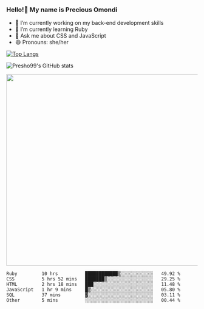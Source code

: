 ### Hello!👋 My name is Precious Omondi 

- 🔭 I’m currently working on my back-end development skills
- 🌱 I’m currently learning Ruby
- 💬 Ask me about CSS and JavaScript
- 😄 Pronouns: she/her



[![Top Langs](https://github-readme-stats.vercel.app/api/top-langs/?username=Presho99&langs_count=8&theme=dark)](https://github.com/Presho99/github-readme-stats)

![Presho99's GitHub stats](https://github-readme-stats.vercel.app/api?username=Presho99&show_icons=true&theme=dark)

<p align="left">
 <img src="https://github-readme-streak-stats.herokuapp.com/?user=Presho99&ring=fad02c&fire=fad02c&currStreakLabel=fad02c&background=000&hide_border=true&sideNums=fff6ea&sideLabels=fff6ea&dates=fff6ea&currStreakNum=fff6ea" width="505"/>
</p>





<!--START_SECTION:waka-->

```text
Ruby         10 hrs          ████████████▒░░░░░░░░░░░░   49.92 %
CSS          5 hrs 52 mins   ███████▒░░░░░░░░░░░░░░░░░   29.25 %
HTML         2 hrs 18 mins   ███░░░░░░░░░░░░░░░░░░░░░░   11.48 %
JavaScript   1 hr 9 mins     █▒░░░░░░░░░░░░░░░░░░░░░░░   05.80 %
SQL          37 mins         ▓░░░░░░░░░░░░░░░░░░░░░░░░   03.11 %
Other        5 mins          ░░░░░░░░░░░░░░░░░░░░░░░░░   00.44 %
```

<!--END_SECTION:waka-->

